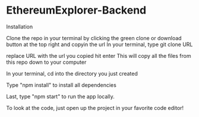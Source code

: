 # EthereumExplorer-Backend
Installation

Clone the repo in your terminal by clicking the green clone or download button at the top right and copyin the url In your terminal, type git clone URL

replace URL with the url you copied hit enter This will copy all the files from this repo down to your computer

In your terminal, cd into the directory you just created

Type "npm install" to install all dependencies

Last, type "npm start" to run the app locally.

To look at the code, just open up the project in your favorite code editor!
